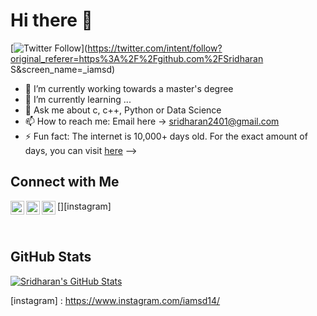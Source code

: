 # Hi there 👋

[![Twitter Follow](https://img.shields.io/twitter/follow/_iamsd?color=1DA1F2&logo=twitter&style=for-the-badge)](https://twitter.com/intent/follow?original_referer=https%3A%2F%2Fgithub.com%2FSridharan S&screen_name=_iamsd)

- 🔭 I’m currently working towards a master's degree
- 🌱 I’m currently learning ...
- 💬 Ask me about c, c++, Python or Data Science
- 📫 How to reach me: Email here ->   sridharan2401@gmail.com
- ⚡ Fun fact: The internet is 10,000+ days old. For the exact amount of days, you can visit [here](https://howoldistheinter.net/)
-->
## Connect with Me

[<img align="left" alt="Sridharan S | Twitter" width="22px" src="https://cdn.jsdelivr.net/npm/simple-icons@v3/icons/twitter.svg" />][twitter]
[<img align="left" alt="Sridharan S | LinkedIn" width="22px" src="https://cdn.jsdelivr.net/npm/simple-icons@v3/icons/linkedin.svg" />][linkedin]
[<img align="left" alt="Sridharan S | Instagram" width="22px" src="https://cdn.jsdelivr.net/npm/simple-icons@v3/icons/instagram.svg" />][instagram]
<br />

<br />

## GitHub Stats

[![Sridharan's GitHub Stats](https://github-readme-stats.vercel.app/api?username=sridharan2401)](https://github.com/sridharan2401/)


[twitter]: https://twitter.com/_iamsd/
[linkedin]: https://www.linkedin.com/in/sridharan2401/
[instagram] : https://www.instagram.com/iamsd14/
